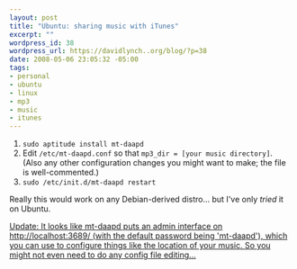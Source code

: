 ```yaml
--- 
layout: post
title: "Ubuntu: sharing music with iTunes"
excerpt: ""
wordpress_id: 38
wordpress_url: https://davidlynch..org/blog/?p=38
date: 2008-05-06 23:05:32 -05:00
tags: 
- personal
- ubuntu
- linux
- mp3
- music
- itunes
---
```

1. `sudo aptitude install mt-daapd`
2. Edit `/etc/mt-daapd.conf` so that `mp3_dir = [your music directory]`. (Also any other configuration changes you might want to make; the file is well-commented.)
3. `sudo /etc/init.d/mt-daapd restart`

Really this would work on any Debian-derived distro... but I've only *tried* it on Ubuntu.

<ins>Update: It looks like mt-daapd puts an admin interface on http://localhost:3689/ (with the default password being 'mt-daapd'), which you can use to configure things like the location of your music. So you might not even need to do any config file editing...</ins>
